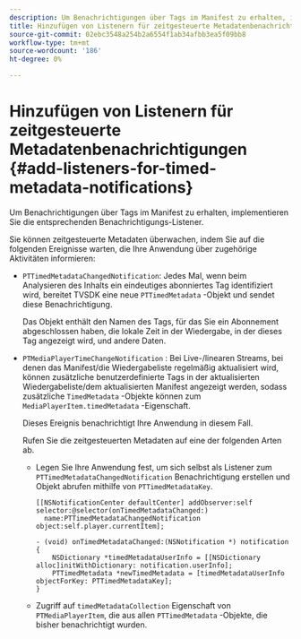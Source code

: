 ```yaml
---
description: Um Benachrichtigungen über Tags im Manifest zu erhalten, implementieren Sie die entsprechenden Benachrichtigungs-Listener.
title: Hinzufügen von Listenern für zeitgesteuerte Metadatenbenachrichtigungen
source-git-commit: 02ebc3548a254b2a6554f1ab34afbb3ea5f09bb8
workflow-type: tm+mt
source-wordcount: '186'
ht-degree: 0%

---
```


# Hinzufügen von Listenern für zeitgesteuerte Metadatenbenachrichtigungen {#add-listeners-for-timed-metadata-notifications}

Um Benachrichtigungen über Tags im Manifest zu erhalten, implementieren Sie die entsprechenden Benachrichtigungs-Listener.

Sie können zeitgesteuerte Metadaten überwachen, indem Sie auf die folgenden Ereignisse warten, die Ihre Anwendung über zugehörige Aktivitäten informieren:

* `PTTimedMetadataChangedNotification`: Jedes Mal, wenn beim Analysieren des Inhalts ein eindeutiges abonniertes Tag identifiziert wird, bereitet TVSDK eine neue `PTTimedMetadata` -Objekt und sendet diese Benachrichtigung.

  Das Objekt enthält den Namen des Tags, für das Sie ein Abonnement abgeschlossen haben, die lokale Zeit in der Wiedergabe, in der dieses Tag angezeigt wird, und andere Daten.

* `PTMediaPlayerTimeChangeNotification` : Bei Live-/linearen Streams, bei denen das Manifest/die Wiedergabeliste regelmäßig aktualisiert wird, können zusätzliche benutzerdefinierte Tags in der aktualisierten Wiedergabeliste/dem aktualisierten Manifest angezeigt werden, sodass zusätzliche `TimedMetadata` -Objekte können zum `MediaPlayerItem.timedMetadata` -Eigenschaft.

  Dieses Ereignis benachrichtigt Ihre Anwendung in diesem Fall.

  Rufen Sie die zeitgesteuerten Metadaten auf eine der folgenden Arten ab.

   * Legen Sie Ihre Anwendung fest, um sich selbst als Listener zum `PTTimedMetadataChangedNotification` Benachrichtigung erstellen und Objekt abrufen mithilfe von `PTTimedMetadataKey`.

     ```
     [[NSNotificationCenter defaultCenter] addObserver:self selector:@selector(onTimedMetadataChanged:)  
       name:PTTimedMetadataChangedNotification object:self.player.currentItem]; 
     
     - (void) onTimedMetadataChanged:(NSNotification *) notification { 
         NSDictionary *timedMetadataUserInfo = [[NSDictionary alloc]initWithDictionary: notification.userInfo]; 
         PTTimedMetadata *newTimedMetadata = [timedMetadataUserInfo objectForKey: PTTimedMetadataKey]; 
     }
     ```

   * Zugriff auf `timedMetadataCollection` Eigenschaft von `PTMediaPlayerItem`, die aus allen `PTTimedMetadata` -Objekte, die bisher benachrichtigt wurden.
